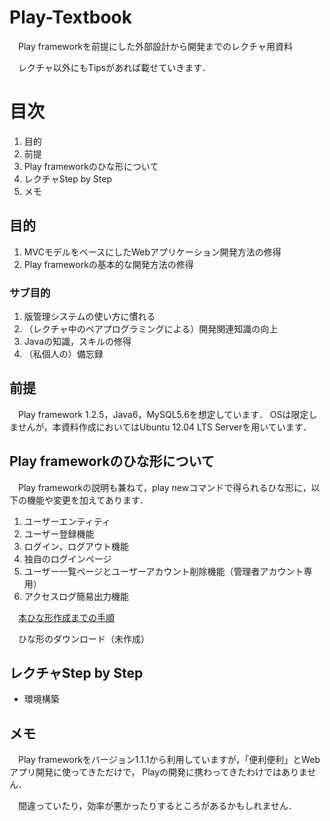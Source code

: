 Play-Textbook
=============

　Play frameworkを前提にした外部設計から開発までのレクチャ用資料

　レクチャ以外にもTipsがあれば載せていきます．

# 目次

1. 目的
1. 前提
1. Play frameworkのひな形について
1. レクチャStep by Step
1. メモ

## 目的

1. MVCモデルをベースにしたWebアプリケーション開発方法の修得
1. Play frameworkの基本的な開発方法の修得

### サブ目的

1. 版管理システムの使い方に慣れる
1. （レクチャ中のペアプログラミングによる）開発関連知識の向上
1. Javaの知識，スキルの修得
1. （私個人の）備忘録


## 前提

　Play framework 1.2.5，Java6，MySQL5.6を想定しています．
OSは限定しませんが，本資料作成においてはUbuntu 12.04 LTS Serverを用いています．


## Play frameworkのひな形について

　Play frameworkの説明も兼ねて，play newコマンドで得られるひな形に，以下の機能や変更を加えてあります．

1. ユーザーエンティティ
1. ユーザー登録機能
1. ログイン，ログアウト機能
1. 独自のログインページ
1. ユーザー一覧ページとユーザーアカウント削除機能（管理者アカウント専用）
1. アクセスログ簡易出力機能

　[本ひな形作成までの手順](https://github.com/hiroshi-maruyama/Play-Textbook/blob/master/PlayTemplate.md)

　ひな形のダウンロード（未作成）


## レクチャStep by Step

* 環境構築


## メモ

　Play frameworkをバージョン1.1.1から利用していますが，「便利便利」とWebアプリ開発に使ってきただけで，
Playの開発に携わってきたわけではありません．

　間違っていたり，効率が悪かったりするところがあるかもしれません．